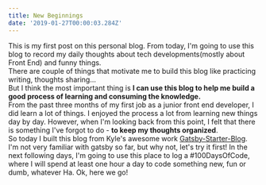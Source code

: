 ```yaml
---
title: New Beginnings
date: '2019-01-27T00:00:03.284Z'
---
```


This is my first post on this personal blog. From today, I'm going to use this blog to record my daily thoughts about tech developments(mostly about Front End) and funny things.  
There are couple of things that motivate me to build this blog like practicing writing, thoughts sharing...  
But I think the most important thing is **I can use this blog to help me build a good process of learning and consuming the knowledge.**  
From the past three months of my first job as a junior front end developer, I did learn a lot of things. I enjoyed the process a lot from learning new things day by day. However, when I'm looking back from this point, I felt that there is something I've forgot to do - **to keep my thoughts organized**.  
So today I built this blog from Kyle's awesome work [Gatsby-Starter-Blog](https://github.com/gatsbyjs/gatsby-starter-blog).
I'm not very familiar with gatsby so far, but why not, let's try it first! In the next following days, I'm going to use this place to log a #100DaysOfCode, where I will spend at least one hour a day to code something new, fun or dumb, whatever Ha. Ok, here we go!
